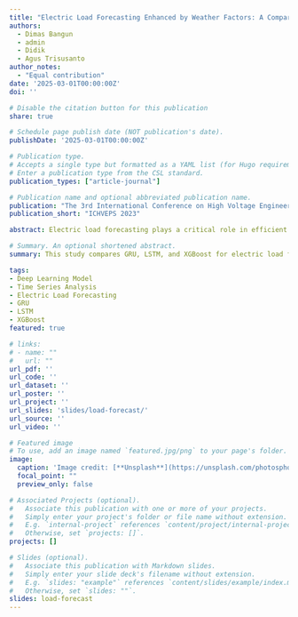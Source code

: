```yaml
---
title: "Electric Load Forecasting Enhanced by Weather Factors: A Comparative Study of GRU, LSTM, and XGBoost Model in Jamali Power System Network"
authors:
  - Dimas Bangun
  - admin
  - Didik
  - Agus Trisusanto
author_notes:
  - "Equal contribution"
date: '2025-03-01T00:00:00Z'
doi: ''

# Disable the citation button for this publication
share: true

# Schedule page publish date (NOT publication's date).
publishDate: '2025-03-01T00:00:00Z'

# Publication type.
# Accepts a single type but formatted as a YAML list (for Hugo requirements).
# Enter a publication type from the CSL standard.
publication_types: ["article-journal"]

# Publication name and optional abbreviated publication name.
publication: "The 3rd International Conference on High Voltage Engineering and Power Systems"
publication_short: "ICHVEPS 2023"

abstract: Electric load forecasting plays a critical role in efficient energy management, helping utility companies balance supply and demand, reduce operational costs, and maintain grid stability. This paper provides a comparative analysis of three predictive models—GRU, LSTM, and XGBoost—to identify the most accurate model for electric load forecasting using time-series data, including historical load data and weather factors such as temperature, humidity, and wind speed. The models were evaluated on metrics including R², MAPE, RMSE, and MAE. Results show that GRU outperforms both LSTM and XGBoost, achieving the highest R² value of 0.990 and a MAPE of 0.79 %, indicating its superior ability to capture complex temporal dependencies in the load data. The LSTM model closely follows with an R² of 0.989 and MAPE of 0.85 %, while XGBoost lags with an R² of 0.589 and a MAPE of 4.76 %, demonstrating its limitations in time-series forecasting. Hyperparameter tuning played a crucial role in optimizing model performance, with GRU's simpler architecture providing a slight edge over LSTM. These findings establish the GRU model as the most reliable and accurate model for electric load forecasting for this case, particularly when accounting for both historical load patterns and weather-related variables, highlighting the importance of recurrent neural networks for this application.

# Summary. An optional shortened abstract.
summary: This study compares GRU, LSTM, and XGBoost for electric load forecasting, concluding GRU achieves the highest accuracy by effectively capturing historical load patterns and weather influences.

tags:
- Deep Learning Model
- Time Series Analysis
- Electric Load Forecasting
- GRU
- LSTM
- XGBoost
featured: true

# links:
# - name: ""
#   url: ""
url_pdf: ''
url_code: ''
url_dataset: ''
url_poster: ''
url_project: ''
url_slides: 'slides/load-forecast/'
url_source: ''
url_video: ''

# Featured image
# To use, add an image named `featured.jpg/png` to your page's folder. 
image:
  caption: 'Image credit: [**Unsplash**](https://unsplash.com/photosphoto-of-truss-towers-yETqkLnhsUI)'
  focal_point: ""
  preview_only: false

# Associated Projects (optional).
#   Associate this publication with one or more of your projects.
#   Simply enter your project's folder or file name without extension.
#   E.g. `internal-project` references `content/project/internal-project/index.md`.
#   Otherwise, set `projects: []`.
projects: []

# Slides (optional).
#   Associate this publication with Markdown slides.
#   Simply enter your slide deck's filename without extension.
#   E.g. `slides: "example"` references `content/slides/example/index.md`.
#   Otherwise, set `slides: ""`.
slides: load-forecast
---
```



